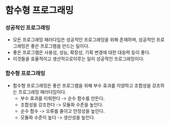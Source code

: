 # 함수형 프로그래밍

### 성공적인 프로그래밍 
- 모든 프로그래밍 패러다임은 성공적인 프로그래밍을 위해 존재하며, 성공적인 프로그래밍은 좋은 프로그램을 만드는 일이다.
- 좋은 프로그램은 사용성, 성능, 확장성, 기획 변경에 대한 대응력 등이 좋다.
- 이것들을 효율적이고 생산적으로이루는 일이 성공적인 프로그래밍이다.

### 함수형 프로그래밍
- 함수형 프로그래밍은 좋은 프로그램을 위해 부수 효과를 지양하고 조합성을 강조하는 프로그래밍 패러다임이다.
  - 부수 효과를 미워한다 -> 순수 함수를 만든다.
  - 조합성을 강조한다 -> 모듈화 수준을 높인다.
  - 순수 함수 -> 오류를 줄이고 안정성을 높인다.
  - 모듈화 수준이 높다 -> 생산성을 높인다.